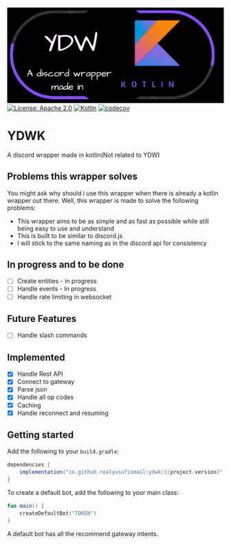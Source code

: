 ![](https://github.com/RealYusufIsmail/YDWK/blob/master/ydwk.png)
<br>
[![License: Apache 2.0](https://img.shields.io/badge/License-Apache%202.0-blue.svg)](https://opensource.org/licenses/Apache-2.0)
[![Kotlin](https://img.shields.io/badge/kotlin-1.7.10-blue.svg?logo=kotlin)](http://kotlinlang.org)
[![codecov](https://codecov.io/gh/RealYusufIsmail/YDWK/branch/master/graph/badge.svg?token=LKIA8T6N6J)](https://codecov.io/gh/RealYusufIsmail/YDWK)

# YDWK
A discord wrapper made in kotlin(Not related to YDW)

## Problems this wrapper solves
You might ask why should i use this wrapper when there is already a kotlin wrapper out there. Well, this wrapper is made to solve the following problems:
- This wrapper aims to be as simple and as fast as possible while still being easy to use and understand
- This is built to be similar to discord.js
- I will stick to the same naming as in the discord api for consistency

## In progress and to be done
- [ ] Create entities - in progress
- [ ] Handle events - In progress
- [ ] Handle rate limiting in websocket

## Future Features
- [ ] Handle slash commands

## Implemented
- [x] Handle Rest API
- [x] Connect to gateway
- [x] Parse json
- [x] Handle all op codes
- [x] Caching
- [x] Handle reconnect and resuming

## Getting started

Add the following to your `build.gradle`:

```gradle
dependencies {
    implementation("io.github.realyusufismail:ydwk:${project.version}")
}
```
To create a default bot, add the following to your main class:

```kotlin
fun main() {
    createDefaultBot("TOKEN")
}
```

A default bot has all the recommend gateway intents.
